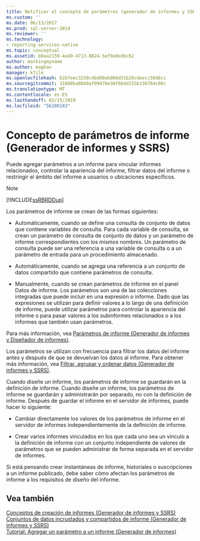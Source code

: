 ```yaml
---
title: Notificar el concepto de parámetros (generador de informes y SSRS) | Microsoft Docs
ms.custom: ''
ms.date: 06/13/2017
ms.prod: sql-server-2014
ms.reviewer: ''
ms.technology:
- reporting-services-native
ms.topic: conceptual
ms.assetid: b0aa2159-4e49-4713-8824-5ef9a9edbc62
author: markingmyname
ms.author: maghan
manager: kfile
ms.openlocfilehash: b2b7eec3230c4bd08eb866d31b20cdeecc50d6cc
ms.sourcegitcommit: 31800ba0bb0af09476e38f6b4d155b136764c06c
ms.translationtype: MT
ms.contentlocale: es-ES
ms.lasthandoff: 02/15/2019
ms.locfileid: "56288183"
---
```

# <a name="report-parameters-concept-report-builder-and-ssrs"></a>Concepto de parámetros de informe (Generador de informes y SSRS)
  Puede agregar parámetros a un informe para vincular informes relacionados, controlar la apariencia del informe, filtrar datos del informe o restringir el ámbito del informe a usuarios o ubicaciones específicos.  
  
> [!NOTE]  
>  [!INCLUDE[ssRBRDDup](../../includes/ssrbrddup-md.md)]  
  
 Los parámetros de informe se crean de las formas siguientes:  
  
-   Automáticamente, cuando se define una consulta de conjunto de datos que contiene variables de consulta. Para cada variable de consulta, se crean un parámetro de consulta de conjunto de datos y un parámetro de informe correspondientes con los mismos nombres. Un parámetro de consulta puede ser una referencia a una variable de consulta o a un parámetro de entrada para un procedimiento almacenado.  
  
-   Automáticamente, cuando se agrega una referencia a un conjunto de datos compartido que contiene parámetros de consulta.  
  
-   Manualmente, cuando se crean parámetros de informe en el panel Datos de informe. Los parámetros son una de las colecciones integradas que puede incluir en una expresión o informe. Dado que las expresiones se utilizan para definir valores a lo largo de una definición de informe, puede utilizar parámetros para controlar la apariencia del informe o para pasar valores a los subinformes relacionados o a los informes que también usan parámetros.  
  
 Para más información, vea [Parámetros de informe &#40;Generador de informes y Diseñador de informes&#41;](report-parameters-report-builder-and-report-designer.md).  
  
 Los parámetros se utilizan con frecuencia para filtrar los datos del informe antes y después de que se devuelvan los datos al informe. Para obtener más información, vea [Filtrar, agrupar y ordenar datos &#40;Generador de informes y SSRS&#41;](filter-group-and-sort-data-report-builder-and-ssrs.md).  
  
 Cuando diseñe un informe, los parámetros de informe se guardarán en la definición de informe. Cuando diseñe un informe, los parámetros de informe se guardarán y administrarán por separado, no con la definición de informe. Después de guardar el informe en el servidor de informes, puede hacer lo siguiente:  
  
-   Cambiar directamente los valores de los parámetros de informe en el servidor de informes independientemente de la definición de informe.  
  
-   Crear varios informes vinculados en los que cada uno sea un vínculo a la definición de informe con un conjunto independiente de valores de parámetros que se pueden administrar de forma separada en el servidor de informes.  
  
 Si está pensando crear instantáneas de informe, historiales o suscripciones a un informe publicado, debe saber cómo afectan los parámetros de informe a los requisitos de diseño del informe.  
  
## <a name="see-also"></a>Vea también  
 [Conceptos de creación de informes &#40;Generador de informes y SSRS&#41;](report-authoring-concepts-report-builder-and-ssrs.md)   
 [Conjuntos de datos incrustados y compartidos de informe &#40;Generador de informes y SSRS&#41;](../report-data/report-embedded-datasets-and-shared-datasets-report-builder-and-ssrs.md)   
 [Tutorial: Agregar un parámetro a un informe &#40;Generador de informes&#41;](../tutorial-add-a-parameter-to-your-report-report-builder.md)  
  
  
